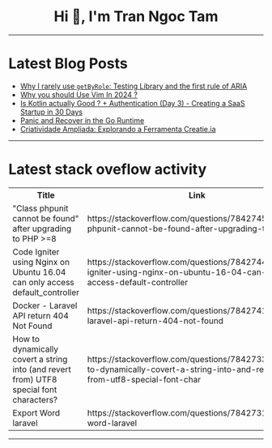 <h1 align="center">Hi 👋, I'm Tran Ngoc Tam</h1>

---

# Latest Blog Posts 
<!-- BLOG-POST-LIST:START -->
- [Why I rarely use `getByRole`: Testing Library and the first rule of ARIA](https://dev.to/marktnoonan/why-i-rarely-use-getbyrole-testing-library-and-the-first-rule-of-aria-4581)
- [Why you should Use Vim In 2024 ?](https://dev.to/divyansh2375/why-you-should-use-vim-in-2024--3fpl)
- [Is Kotlin actually Good ? + Authentication &lpar;Day 3&rpar; - Creating a SaaS Startup in 30 Days](https://dev.to/sotergreco/is-kotlin-actually-good-authentication-day-3-creating-a-saas-startup-in-30-days-351o)
- [Panic and Recover in the Go Runtime](https://dev.to/sergerad/panic-and-recover-in-the-go-runtime-21mb)
- [Criatividade Ampliada: Explorando a Ferramenta Creatie.ia](https://dev.to/somosguix/criatividade-ampliada-explorando-a-ferramenta-creatieia-20h0)
<!-- BLOG-POST-LIST:END -->

---

# Latest stack oveflow activity
<table>
  <tr><th>Title</th><th>Link</th></tr>
  <!-- STACKOVERFLOW:START --><tr><td>&quot;Class phpunit cannot be found&quot; after upgrading to PHP &gt;=8</td><td>https://stackoverflow.com/questions/78427458/class-phpunit-cannot-be-found-after-upgrading-to-php-8</td></tr><tr><td>Code Igniter using Nginx on Ubuntu 16.04 can only access default_controller</td><td>https://stackoverflow.com/questions/78427441/code-igniter-using-nginx-on-ubuntu-16-04-can-only-access-default-controller</td></tr><tr><td>Docker - Laravel API return 404 Not Found</td><td>https://stackoverflow.com/questions/78427411/docker-laravel-api-return-404-not-found</td></tr><tr><td>How to dynamically covert a string into &lpar;and revert from&rpar; UTF8 special font characters?</td><td>https://stackoverflow.com/questions/78427335/how-to-dynamically-covert-a-string-into-and-revert-from-utf8-special-font-char</td></tr><tr><td>Export Word laravel</td><td>https://stackoverflow.com/questions/78427315/export-word-laravel</td></tr><!-- STACKOVERFLOW:END -->
</table>

---


